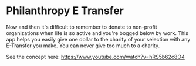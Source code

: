# Philanthropy E Transfer


Now and then it's difficult to remember to donate to non-profit organizations when life is so active and you're bogged below by work. This app helps you easily give one dollar to the charity of your selection with any E-Transfer you make. You can never give too much to a charity.


See the concept here: https://www.youtube.com/watch?v=hRS5b62c8O4
